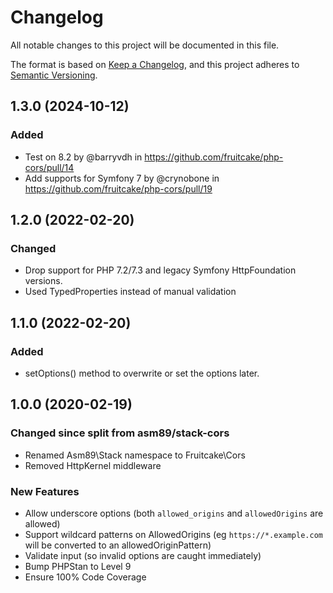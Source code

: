 # Changelog

All notable changes to this project will be documented in this file.

The format is based on [Keep a Changelog](https://keepachangelog.com/en/1.0.0/),
and this project adheres to [Semantic Versioning](https://semver.org/spec/v2.0.0.html).

## 1.3.0 (2024-10-12)
### Added
* Test on 8.2 by @barryvdh in https://github.com/fruitcake/php-cors/pull/14
* Add supports for Symfony 7 by @crynobone in https://github.com/fruitcake/php-cors/pull/19

## 1.2.0 (2022-02-20)

### Changed
 - Drop support for PHP 7.2/7.3 and legacy Symfony HttpFoundation versions.
 - Used TypedProperties instead of manual validation
 
## 1.1.0 (2022-02-20)

### Added
 - setOptions() method to overwrite or set the options later.

## 1.0.0 (2020-02-19)

### Changed since split from asm89/stack-cors

- Renamed Asm89\Stack namespace to Fruitcake\Cors
- Removed HttpKernel middleware

### New Features
- Allow underscore options (both `allowed_origins` and `allowedOrigins` are allowed)
- Support wildcard patterns on AllowedOrigins (eg `https://*.example.com` will be converted to an allowedOriginPattern)
- Validate input (so invalid options are caught immediately)
- Bump PHPStan to Level 9
- Ensure 100% Code Coverage
